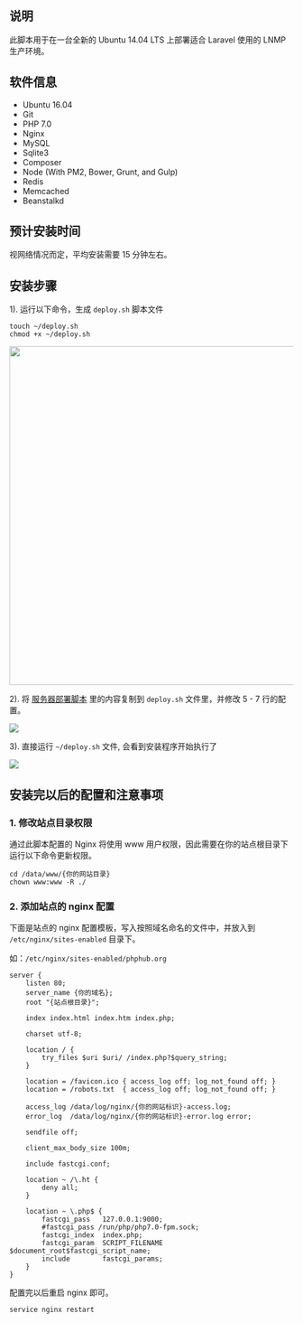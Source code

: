 
## 说明

此脚本用于在一台全新的 Ubuntu 14.04 LTS 上部署适合 Laravel 使用的 LNMP 生产环境。

## 软件信息

* Ubuntu 16.04
* Git
* PHP 7.0
* Nginx
* MySQL
* Sqlite3
* Composer
* Node (With PM2, Bower, Grunt, and Gulp)
* Redis
* Memcached
* Beanstalkd

## 预计安装时间

视网络情况而定，平均安装需要 15 分钟左右。

## 安装步骤

1). 运行以下命令，生成 `deploy.sh` 脚本文件

```
touch ~/deploy.sh
chmod +x ~/deploy.sh
```

<img src="http://7xrxcg.com1.z0.glb.clouddn.com/dc0b2cee0ff1abfe63465beb69067d10.png" width="600">

2). 将 [服务器部署脚本](https://coding.net/u/estgroup/p/est-docs/git/blob/master/%E5%9B%A2%E9%98%9F%E6%96%87%E6%A1%A3/%E5%BC%80%E5%8F%91%E6%8A%80%E5%B7%A7/%E6%9C%8D%E5%8A%A1%E5%99%A8%E9%83%A8%E7%BD%B2%E8%84%9A%E6%9C%AC/deploy.sh) 里的内容复制到 `deploy.sh` 文件里，并修改 5 - 7 行的配置。

![](media/14618913496721.jpg)

3). 直接运行 `~/deploy.sh` 文件, 会看到安装程序开始执行了

<img src="http://7xrxcg.com1.z0.glb.clouddn.com/d23db6f3040931d8c60c2b2b262bdc62.png">

## 安装完以后的配置和注意事项

### 1. 修改站点目录权限

通过此脚本配置的 Nginx 将使用 www 用户权限，因此需要在你的站点根目录下运行以下命令更新权限。

```
cd /data/www/{你的网站目录}
chown www:www -R ./
```

### 2. 添加站点的 nginx 配置

下面是站点的 nginx 配置模板，写入按照域名命名的文件中，并放入到 `/etc/nginx/sites-enabled` 目录下。

如：`/etc/nginx/sites-enabled/phphub.org`

```
server {
    listen 80;
    server_name {你的域名};
    root "{站点根目录}";

    index index.html index.htm index.php;

    charset utf-8;

    location / {
        try_files $uri $uri/ /index.php?$query_string;
    }

    location = /favicon.ico { access_log off; log_not_found off; }
    location = /robots.txt  { access_log off; log_not_found off; }

    access_log /data/log/nginx/{你的网站标识}-access.log;
    error_log  /data/log/nginx/{你的网站标识}-error.log error;

    sendfile off;

    client_max_body_size 100m;

    include fastcgi.conf;

    location ~ /\.ht {
        deny all;
    }

    location ~ \.php$ {
        fastcgi_pass   127.0.0.1:9000;
        #fastcgi_pass /run/php/php7.0-fpm.sock;
        fastcgi_index  index.php;
        fastcgi_param  SCRIPT_FILENAME  $document_root$fastcgi_script_name;
        include        fastcgi_params;
    }
}
```

配置完以后重启 nginx 即可。

```
service nginx restart
```


